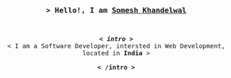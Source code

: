 <!-- https://someshkhandelwal.tech -->

<h3 align="center">
        <samp>&gt; Hello!, I am
                <b><a target="_blank" href="https://someshkhandelwal.tech">Somesh Khandelwal</a></b>
        </samp>
</h3>
<br>

<p align="center">
        <samp>
                <b><i>&lt; intro &gt;</i></b>
                <br>
                &lt; I am a Software Developer, intersted in Web Development, located in <b>India</b> &gt;
                <br>
                <br>
                <b>&lt; /intro &gt;</b>
        </samp>
</p>
